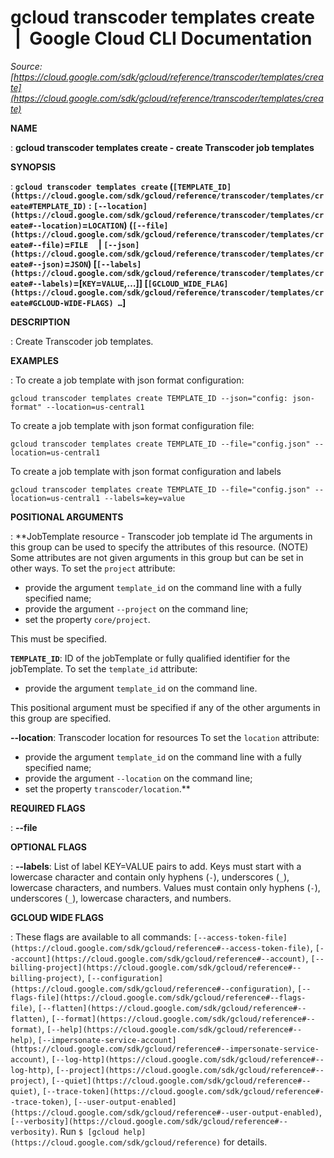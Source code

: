 # gcloud transcoder templates create  |  Google Cloud CLI Documentation

*Source: [https://cloud.google.com/sdk/gcloud/reference/transcoder/templates/create](https://cloud.google.com/sdk/gcloud/reference/transcoder/templates/create)*

**NAME**

: **gcloud transcoder templates create - create Transcoder job templates**

**SYNOPSIS**

: **`gcloud transcoder templates create` (`[TEMPLATE_ID](https://cloud.google.com/sdk/gcloud/reference/transcoder/templates/create#TEMPLATE_ID)` : `[--location](https://cloud.google.com/sdk/gcloud/reference/transcoder/templates/create#--location)`=`LOCATION`) (`[--file](https://cloud.google.com/sdk/gcloud/reference/transcoder/templates/create#--file)`=`FILE`     | `[--json](https://cloud.google.com/sdk/gcloud/reference/transcoder/templates/create#--json)`=`JSON`) [`[--labels](https://cloud.google.com/sdk/gcloud/reference/transcoder/templates/create#--labels)`=[`KEY`=`VALUE`,…]] [`[GCLOUD_WIDE_FLAG](https://cloud.google.com/sdk/gcloud/reference/transcoder/templates/create#GCLOUD-WIDE-FLAGS) …`]**

**DESCRIPTION**

: Create Transcoder job templates.

**EXAMPLES**

: To create a job template with json format configuration:

```
gcloud transcoder templates create TEMPLATE_ID --json="config: json-format" --location=us-central1
```

To create a job template with json format configuration file:

```
gcloud transcoder templates create TEMPLATE_ID --file="config.json" --location=us-central1
```

To create a job template with json format configuration and labels

```
gcloud transcoder templates create TEMPLATE_ID --file="config.json" --location=us-central1 --labels=key=value
```

**POSITIONAL ARGUMENTS**

: **JobTemplate resource - Transcoder job template id The arguments in this group
can be used to specify the attributes of this resource. (NOTE) Some attributes
are not given arguments in this group but can be set in other ways.
To set the `project` attribute:

- provide the argument `template_id` on the command line with a fully
specified name;
- provide the argument `--project` on the command line;
- set the property `core/project`.

This must be specified.

**`TEMPLATE_ID`**:
ID of the jobTemplate or fully qualified identifier for the jobTemplate.
To set the `template_id` attribute:

- provide the argument `template_id` on the command line.

This positional argument must be specified if any of the other arguments in this
group are specified.

**--location**:
Transcoder location for resources
To set the `location` attribute:

- provide the argument `template_id` on the command line with a fully
specified name;
- provide the argument `--location` on the command line;
- set the property `transcoder/location`.**

**REQUIRED FLAGS**

: **--file**

**OPTIONAL FLAGS**

: **--labels**:
List of label KEY=VALUE pairs to add.
Keys must start with a lowercase character and contain only hyphens
(`-`), underscores (`_`), lowercase characters, and
numbers. Values must contain only hyphens (`-`), underscores
(`_`), lowercase characters, and numbers.

**GCLOUD WIDE FLAGS**

: These flags are available to all commands: `[--access-token-file](https://cloud.google.com/sdk/gcloud/reference#--access-token-file)`,
`[--account](https://cloud.google.com/sdk/gcloud/reference#--account)`, `[--billing-project](https://cloud.google.com/sdk/gcloud/reference#--billing-project)`,
`[--configuration](https://cloud.google.com/sdk/gcloud/reference#--configuration)`,
`[--flags-file](https://cloud.google.com/sdk/gcloud/reference#--flags-file)`,
`[--flatten](https://cloud.google.com/sdk/gcloud/reference#--flatten)`, `[--format](https://cloud.google.com/sdk/gcloud/reference#--format)`, `[--help](https://cloud.google.com/sdk/gcloud/reference#--help)`, `[--impersonate-service-account](https://cloud.google.com/sdk/gcloud/reference#--impersonate-service-account)`,
`[--log-http](https://cloud.google.com/sdk/gcloud/reference#--log-http)`,
`[--project](https://cloud.google.com/sdk/gcloud/reference#--project)`, `[--quiet](https://cloud.google.com/sdk/gcloud/reference#--quiet)`, `[--trace-token](https://cloud.google.com/sdk/gcloud/reference#--trace-token)`, `[--user-output-enabled](https://cloud.google.com/sdk/gcloud/reference#--user-output-enabled)`,
`[--verbosity](https://cloud.google.com/sdk/gcloud/reference#--verbosity)`.
Run `$ [gcloud help](https://cloud.google.com/sdk/gcloud/reference)` for details.